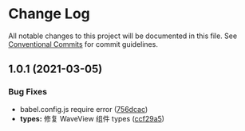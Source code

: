# Change Log

All notable changes to this project will be documented in this file.
See [Conventional Commits](https://conventionalcommits.org) for commit guidelines.

## 1.0.1 (2021-03-05)


### Bug Fixes

* babel.config.js require error ([756dcac](https://github.com/tuya/tuya-panel-sdk/commit/756dcacf87b0b154ac516e1bcbca0ed615af18b3))
* **types:** 修复 WaveView 组件 types ([ccf29a5](https://github.com/tuya/tuya-panel-sdk/commit/ccf29a50f51bbe5ee5130c5f598fcdf11f8e416e))
